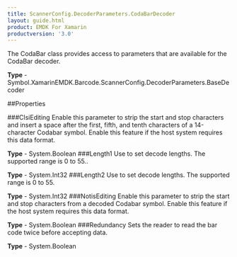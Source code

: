 ```yaml
---
title: ScannerConfig.DecoderParameters.CodaBarDecoder
layout: guide.html 
product: EMDK For Xamarin 
productversion: '3.0' 
---
```

The CodaBar class provides access to parameters that are available for the CodaBar decoder.

**Type** - Symbol.XamarinEMDK.Barcode.ScannerConfig.DecoderParameters.BaseDecoder

##Properties

###ClsiEditing
Enable this parameter to strip the start and stop characters and insert a space after the first, fifth, and tenth characters of a 14-character Codabar symbol. Enable this feature if the host system requires this data format.

**Type** - System.Boolean
###Length1
Use to set decode lengths. The supported range is 0 to 55..

**Type** - System.Int32
###Length2
Use to set decode lengths. The supported range is 0 to 55.

**Type** - System.Int32
###NotisEditing
Enable this parameter to strip the start and stop characters from a decoded Codabar symbol. Enable this feature if the host system requires this data format.

**Type** - System.Boolean
###Redundancy
Sets the reader to read the bar code twice before accepting data.

**Type** - System.Boolean



